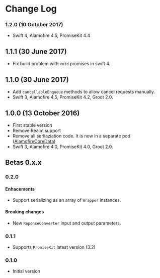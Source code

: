 # Change Log

### 1.2.0 (10 October 2017)
- Swift 4, Alamofire 4.5, PromiseKit 4.4

## 1.1.1 (30 June 2017)
- Fix build problem with `void` promises in swift 4.

## 1.1.0 (30 June 2017)
- Add `cancellableEnqueue` methods to allow cancel requests manually.
- Swift 3, Alamofire 4.5, PromiseKit 4.2, Groot 2.0.

## 1.0.0 (13 October 2016)
- First stable version
- Remove Realm support
- Remove all serliaziation code. It is now in a separate pod ([AlamofireCoreData](http://github.com/manueGE/AlamofireCoreData))
- Swift 3, Alamofire 4.0, PromiseKit 4.0, Groot 2.0.

## Betas 0.x.x

### 0.2.0
#### Enhacements
- Support serializing as an array of `Wrapper` instances.

#### Breaking changes
- New `ReponseConverter` input and output parameters.

### 0.1.1
- Supports `PromiseKit` latest version (3.2)

### 0.1.0
- Initial version